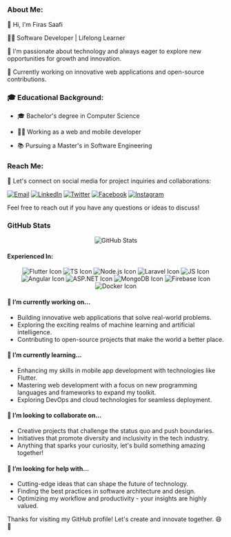 ### About Me:

👋 Hi, I'm Firas Saafi

👨‍💻 Software Developer | Lifelong Learner

🌱 I'm passionate about technology and always eager to explore new opportunities for growth and innovation.

💼 Currently working on innovative web applications and open-source contributions.


###  🎓 Educational Background:

- 🎓 Bachelor's degree in Computer Science
  
- 👨‍💻 Working as a web and mobile developer
  
- 📚 Pursuing a Master's in Software Engineering

### Reach Me:

🤝 Let's connect on social media for project inquiries and collaborations:

[![Email](https://img.shields.io/badge/Email-Contact-D14836?style=for-the-badge&logo=gmail&logoColor=white)](mailto:firas.saafi96@gmail.com)
[![LinkedIn](https://img.shields.io/badge/LinkedIn-Connect-0A66C2?style=for-the-badge&logo=linkedin&logoColor=white)](https://www.linkedin.com/in/firas-saafi/)
[![Twitter](https://img.shields.io/badge/Twitter-Follow-1DA1F2?style=for-the-badge&logo=twitter&logoColor=white)](https://twitter.com/firas_saafi)
[![Facebook](https://img.shields.io/badge/Facebook-Connect-1877F2?style=for-the-badge&logo=facebook&logoColor=white)](https://www.facebook.com/profile.php?id=100076628109379)
[![Instagram](https://img.shields.io/badge/Instagram-Follow-E4405F?style=for-the-badge&logo=instagram&logoColor=white)](https://www.instagram.com/firas_saafi2/)

Feel free to reach out if you have any questions or ideas to discuss!

### GitHub Stats

<div align="center">
  <img src="https://github-readme-stats.vercel.app/api?username=Firas-Saafi&show_icons=true&theme=radical" alt="GitHub Stats" />
</div>

#### Experienced In:

<div align="center">
  <img src="https://img.icons8.com/color/96/000000/flutter.png" alt="Flutter Icon" />
  <img src="https://img.icons8.com/color/96/000000/typescript.png" alt="TS Icon" />
  <img src="https://img.icons8.com/color/96/000000/nodejs.png" alt="Node.js Icon" />
  <img src="https://img.icons8.com/ios/96/000000/laravel.png" alt="Laravel Icon" />
  <img src="https://img.icons8.com/color/96/000000/javascript.png" alt="JS Icon" />
  <img src="https://img.icons8.com/color/96/000000/angularjs.png" alt="Angular Icon" />
  <img src="https://img.icons8.com/color/96/000000/asp.png" alt="ASP.NET Icon" />
  <img src="https://img.icons8.com/color/96/000000/mongodb.png" alt="MongoDB Icon" />
  <img src="https://img.icons8.com/color/96/000000/firebase.png" alt="Firebase Icon" />
    <img src="https://img.icons8.com/color/96/000000/docker.png" alt="Docker Icon" />

</div>


#### 🔭 I’m currently working on...

- Building innovative web applications that solve real-world problems.
- Exploring the exciting realms of machine learning and artificial intelligence.
- Contributing to open-source projects that make the world a better place.

#### 🌱 I’m currently learning...

- Enhancing my skills in mobile app development with technologies like Flutter.
- Mastering web development with a focus on new programming languages and frameworks to expand my toolkit.
- Exploring DevOps and cloud technologies for seamless deployment.


#### 👯 I’m looking to collaborate on...

- Creative projects that challenge the status quo and push boundaries.
- Initiatives that promote diversity and inclusivity in the tech industry.
- Anything that sparks your curiosity, let's build something amazing together!

#### 🤔 I’m looking for help with...

- Cutting-edge ideas that can shape the future of technology.
- Finding the best practices in software architecture and design.
- Optimizing my workflow and productivity - your insights are highly valued.




Thanks for visiting my GitHub profile! Let's create and innovate together. 😄🚀
